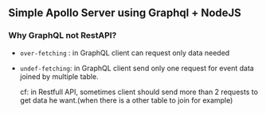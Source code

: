 ## Simple Apollo Server using Graphql + NodeJS

### Why GraphQL not RestAPI?

- `over-fetching` : in GraphQL client can request only data needed

- `undef-fetching`: in GraphQL client send only one request for event data joined by multiple table.

  cf: in Restfull API, sometimes client should send more than 2 requests to get data he want.(when there is a other table to join for example)
